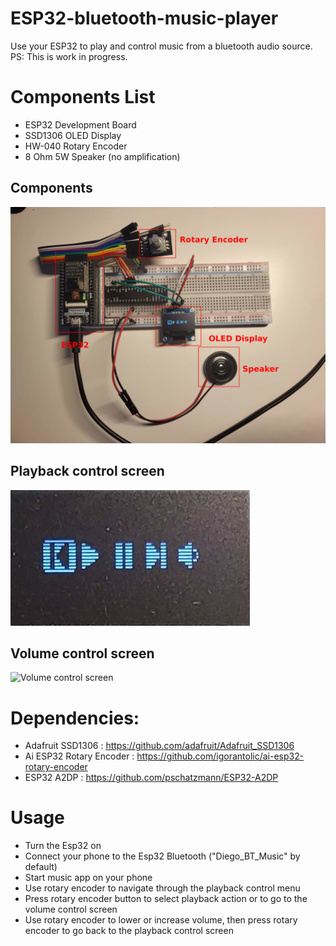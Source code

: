 # ESP32-bluetooth-music-player
Use your ESP32 to play and control music from a bluetooth audio source.
PS: This is work in progress.

# Components List
- ESP32 Development Board
- SSD1306 OLED Display
- HW-040 Rotary Encoder
- 8 Ohm 5W Speaker (no amplification)

## Components
![Components](/img/components.jpg)

## Playback control screen
![Playback control screen](/img/playback_control.jpg)

## Volume control screen
![Volume control screen](/img/volume_control.jpg')

# Dependencies:
- Adafruit SSD1306 : https://github.com/adafruit/Adafruit_SSD1306
- Ai ESP32 Rotary Encoder : https://github.com/igorantolic/ai-esp32-rotary-encoder
- ESP32 A2DP : https://github.com/pschatzmann/ESP32-A2DP

# Usage
- Turn the Esp32 on
- Connect your phone to the Esp32 Bluetooth ("Diego_BT_Music" by default)
- Start music app on your phone
- Use rotary encoder to navigate through the playback control menu
- Press rotary encoder button to select playback action or to go to the volume control screen
- Use rotary encoder to lower or increase volume, then press rotary encoder to go back to the playback control screen
